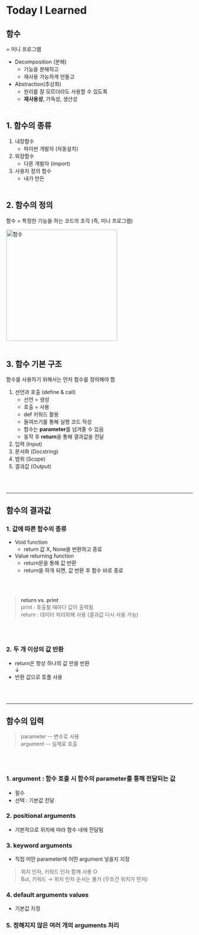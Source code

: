 # Today I Learned





## 함수
= 미니 프로그램
- Decomposition (분해)
  - 기능을 분해하고
  - 재사용 가능하게 만들고
- Abstraction(추상화)
  - 원리를 잘 모르더라도 사용할 수  있도록
  - **재사용성**, 가독성, 생산성
<br/><br/>

## 1. 함수의 종류
1. 내장함수 
     - 파이썬 개발자 (자동설치)
2. 외장함수
     - 다른 개발자 (import) 
3. 사용자 정의 함수
     - 내가 만든
<br/><br/>

## 2. 함수의 정의
함수 = 특정한 기능을 하는 코드의 조각 (즉, 미니 프로그램)

 <img width="300" src= https://i.esdrop.com/d/f/GQtKpTuAPv/wGhQwSEzCz.jpg alt="함수">
<br/><br/>

## 3. 함수 기본 구조
함수를 사용하기 위해서는 먼저 함수를 정의해야 함
1. 선언과 호출 (define & call)
   - 선언 = 생성
   - 호출 = 사용
   - def 키워드 활용
   - 들여쓰기를 통해 실행 코드 작성
   - 함수는 **parameter**를 넘겨줄 수 있음
   - 동작 후 **return**을 통해 결과값을 전달
2. 입력 (Input)
3. 문서화 (Docstring)
4. 범위 (Scope)
5. 결과값 (Output)


<br/><br/>

---
## 함수의 결과값

### 1. 값에 따른 함수의 종류
- Void function
  - return 값 X, None을 반환하고 종료
- Value returning function
  - return문을 통해 값 반환
  - return을 하개 되면, 값 반환 후 함수 바로 종료

<br/><br/>
>**return vs. print**<br/>
print : 호출될 때마다 값이 출력됨<br/>
return : 데이터 처리위해 사용 (결과값 다시 사용 가능)

<br/><br/>

### 2. 두 개 이상의 값 반환
- return은 항상 하나의 값 만을 반환<br/>
↓
- 반환 값으로 튜플 사용

<br/><br/>

---
## 함수의 입력
> parameter -- 변수로 사용<br/>
> argument -- 실제로 호출

<br/><br/>

### 1. argument : 함수 호출 시 함수의 parameter를 통해 전달되는 값
   - 필수
   - 선택 : 기본값 전달

### 2. positional arguments 
- 기본적으로 위치에 따라 함수 내에 전달됨
### 3. keyword arguments 
- 직접 어떤 parameter에 어떤 argument 넣을지 지정
> 위치 인자, 키워드 인자 함께 사용 O<br/>
> But, 키워드 → 위치 인자 순서는 불가 (무조건 위치가 먼저)

### 4. default arguments values 
- 기본값 지정

### 5. 정해지지 않은 여러 개의 arguments 처리
